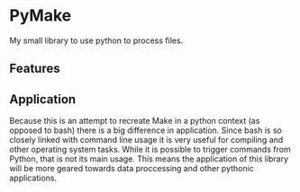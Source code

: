 PyMake
======

My small library to use python to process files.

## Features
## Application
Because this is an attempt to recreate Make in a python context (as opposed to bash) there is a big difference in application. Since bash is so closely linked with command line usage it is very useful for compiling and other operating system tasks. While it is possible to trigger commands from Python, that is not its main usage. This means the application of this library will be more geared towards data proccessing and other pythonic applications.
